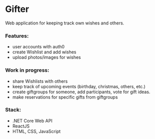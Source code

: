# Gifter
Web application for keeping track own wishes and others.
### Features:
* user accounts with auth0
* create Wishlist and add wishes 
* upload photos/images for wishes
### Work in progress:
* share Wishlists with others 
* keep track of upcoming events (birthday, christmas, others, etc.) 
* create giftgroups for someone, add participants, vote for gift ideas.
* make reservations for specific gifts from giftgroups

### Stack:
* .NET Core Web API
* ReactJS
* HTML, CSS, JavaScript

